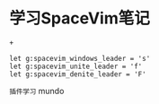 # 学习SpaceVim笔记
`+`

    let g:spacevim_windows_leader = 's'
    let g:spacevim_unite_leader = 'f'
    let g:spacevim_denite_leader = 'F'

`插件学习`
    mundo
